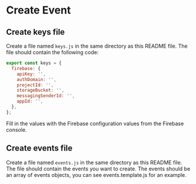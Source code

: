 # Create Event

## Create keys file

Create a file named `keys.js` in the same directory as this README file. The file should contain the following code:

```javascript
export const keys = {
  firebase: {
    apiKey: '',
    authDomain: '',
    projectId: '',
    storageBucket: '',
    messagingSenderId: '',
    appId: '',
  },
};
```

Fill in the values with the Firebase configuration values from the Firebase console.

## Create events file

Create a file named `events.js` in the same directory as this README file. The file should contain the events you want to create. The events should be an array of events objects, you can see events.template.js for an example.
